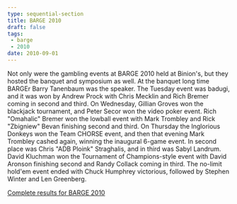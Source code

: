 ```yaml
---
type: sequential-section
title: BARGE 2010
draft: false
tags:
 - barge
 - 2010
date: 2010-09-01
---
```


Not only were the gambling events at BARGE 2010 held at Binion's, but they
hosted the banquet and symposium as well. At the banquet long time BARGEr Barry
Tanenbaum was the speaker. The Tuesday event was badugi, and it was won by
Andrew Prock with Chris Mecklin and Rich Bremer coming in second and third. On
Wednesday, Gillian Groves won the blackjack tournament, and Peter Secor won the
video poker event. Rich &quot;Omahalic&quot; Bremer won the lowball event with
Mark Trombley and Rick &quot;Zbigniew&quot; Bevan finishing second and
third. On Thursday the Inglorious Donkeys won the Team CHORSE event, and then
that evening Mark Trombley cashed again, winning the inaugural 6-game event. In
second place was Chris &quot;ADB Ploink&quot; Straghalis, and in third was
Sabyl Landrum. David Kluchman won the Tournament of Champions-style event with
David Aronson finishing second and Randy Collack coming in third. The no-limit
hold'em event ended with Chuck Humphrey victorious, followed by Stephen Winter
and Len Greenberg.

[Complete results for BARGE 2010](/barge/results/2010)
